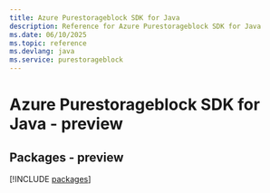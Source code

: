 ```yaml
---
title: Azure Purestorageblock SDK for Java
description: Reference for Azure Purestorageblock SDK for Java
ms.date: 06/10/2025
ms.topic: reference
ms.devlang: java
ms.service: purestorageblock
---
```

# Azure Purestorageblock SDK for Java - preview
## Packages - preview
[!INCLUDE [packages](purestorageblock-index.md)]